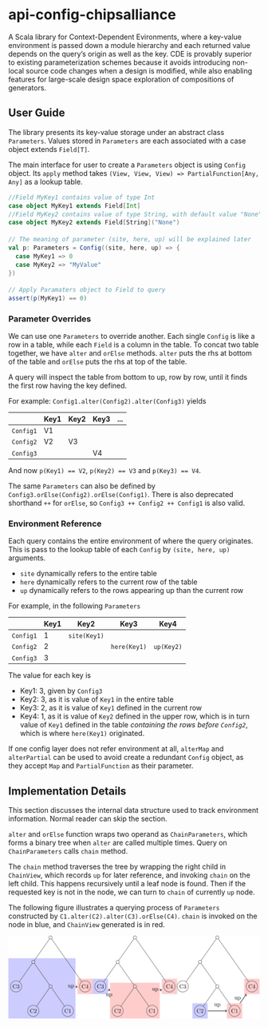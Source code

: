 # api-config-chipsalliance
A Scala library for Context-Dependent Evironments, where a key-value environment is passed down a module hierarchy and each returned value depends on the query’s origin as well as the key. CDE is provably superior to existing parameterization schemes because it avoids introducing non-local source code changes when a design is modified, while also enabling features for large-scale design space exploration of compositions of generators.

## User Guide

The library presents its key-value storage under an abstract class `Parameters`. Values stored in `Parameters` are each associated with a case object extends `Field[T]`.

The main interface for user to create a `Parameters` object is using `Config` object. Its `apply` method takes `(View, View, View) => PartialFunction[Any, Any]` as a lookup table.

```scala
//Field MyKey1 contains value of type Int
case object MyKey1 extends Field[Int]
//Field MyKey2 contains value of type String, with default value "None"
case object MyKey2 extends Field[String]("None")

// The meaning of parameter (site, here, up) will be explained later
val p: Parameters = Config((site, here, up) => {
  case MyKey1 => 0
  case MyKey2 => "MyValue"
})

// Apply Paramaters object to Field to query
assert(p(MyKey1) == 0)
```

### Parameter Overrides
We can use one `Parameters` to override another. Each single `Config` is like a row in a table, while each `Field` is a column in the table. To concat two table together, we have `alter` and `orElse` methods.
`alter` puts the rhs at bottom of the table and `orElse` puts the rhs at top of the table.

A query will inspect the table from bottom to up, row by row, until it finds the first row having the key defined.

For example: `Config1.alter(Config2).alter(Config3)` yields

|  | Key1 | Key2 | Key3 |... |
| ---- | ---- | ---- | ---- | ---- |
| `Config1` | V1 | | | |
| `Config2` | V2 | V3 | | |
|`Config3` | | | V4 | |

And now `p(Key1) == V2`, `p(Key2) == V3` and `p(Key3) == V4`.

The same `Parameters` can also be defined by `Config3.orElse(Config2).orElse(Config1)`. There is also deprecated shorthand `++` for `orElse`, so `Config3 ++ Config2 ++ Config1` is also valid.

### Environment Reference
Each query contains the entire environment of where the query originates. This is pass to the lookup table of each `Config` by `(site, here, up)` arguments.

- `site` dynamically refers to the entire table
- `here` dynamically refers to the current row of the table
- `up` dynamically refers to the rows appearing up than the current row

For example, in the following `Parameters`

| | Key1 | Key2 | Key3 | Key4 |
| ---- | ---- | ---- | ---- | ---- |
| `Config1` | 1 | `site(Key1)` | | |
| `Config2` | 2 | | `here(Key1)` | `up(Key2)` |
| `Config3` | 3 | | | |

The value for each key is

- Key1: 3, given by `Config3`
- Key2: 3, as it is value of `Key1` in the entire table
- Key3: 2, as it is value of `Key1` defined in the current row
- Key4: 1, as it is value of `Key2` defined in the upper row, which is in turn value of `Key1` defined in the table *containing the rows before `Config2`*, which is where `here(Key1)` originated.

If one config layer does not refer environment at all, `alterMap` and `alterPartial` can be used to avoid create a redundant `Config` object, as they accept `Map` and `PartialFunction` as their parameter.

## Implementation Details
This section discusses the internal data structure used to track environment information. Normal reader can skip the section.

`alter` and `orElse` function wraps two operand as `ChainParameters`, which forms a binary tree when `alter` are called multiple times. Query on `ChainParameters` calls `chain` method.

The `chain` method traverses the tree by wrapping the right child in `ChainView`, which records `up` for later reference, and invoking `chain` on the left child. This happens recursively until a leaf node is found. Then if the requested key is not in the node, we can turn to `chain` of currently `up` node.

The following figure illustrates a querying process of `Parameters` constructed by `C1.alter(C2).alter(C3).orElse(C4)`. `chain` is invoked on the node in blue, and `ChainView` generated is in red.

![Query Example](doc/ChainParameters.svg)
